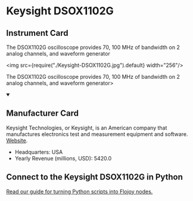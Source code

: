 
# Keysight DSOX1102G

## Instrument Card

<div className="flex">

<div>

The DSOX1102G oscilloscope provides 70, 100 MHz of bandwidth on 2 analog channels, and waveform generator

</div>

<img src={require("./Keysight-DSOX1102G.jpg").default} width="256"/>

</div>

The DSOX1102G oscilloscope provides 70, 100 MHz of bandwidth on 2 analog channels, and waveform generator>

<details open>
<summary><h2>Manufacturer Card</h2></summary>

Keysight Technologies, or Keysight, is an American company that manufactures electronics test and measurement equipment and software. <a href="https://www.keysight.com/us/en/home.html">Website</a>.

<ul>
  <li>Headquarters: USA</li>
  <li>Yearly Revenue (millions, USD): 5420.0</li>
</ul>
</details>

## Connect to the Keysight DSOX1102G in Python

[Read our guide for turning Python scripts into Flojoy nodes.](https://docs.flojoy.ai/custom-nodes/creating-custom-node/)


